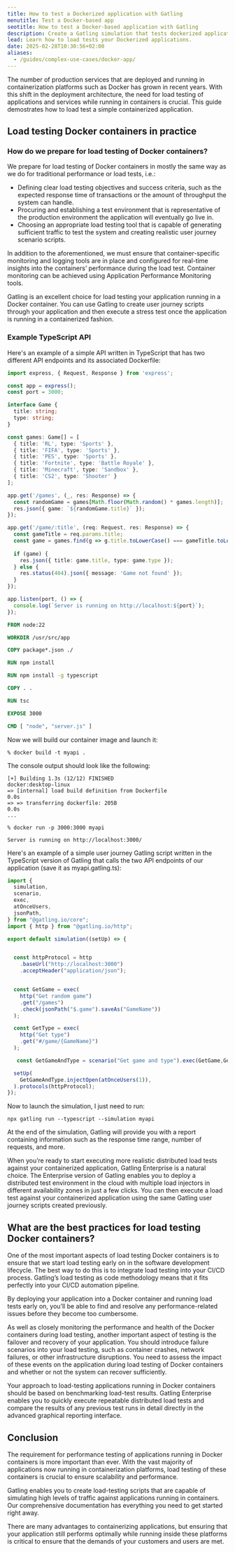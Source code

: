 ```yaml
---
title: How to test a Dockerized application with Gatling
menutitle: Test a Docker-based app
seotitle: How to test a Docker-based application with Gatling
description: Create a Gatling simulation that tests dockerized applications.
lead: Learn how to load tests your Dockerized applications.
date: 2025-02-28T10:30:56+02:00
aliases:
  - /guides/complex-use-cases/docker-app/
---
```


The number of production services that are deployed and running in containerization platforms such as Docker has grown in recent years. With this shift in the deployment architecture, the need for load testing of applications and services while running in containers is crucial. This guide demostrates how to load test a simple containerized application. 

## Load testing Docker containers in practice

### How do we prepare for load testing of Docker containers?

We prepare for load testing of Docker containers in mostly the same way as we do for traditional performance or load tests, i.e.:

- Defining clear load testing objectives and success criteria, such as the expected response time of transactions or the amount of throughput the system can handle.
- Procuring and establishing a test environment that is representative of the production environment the application will eventually go live in.
- Choosing an appropriate load testing tool that is capable of generating sufficient traffic to test the system and creating realistic user journey scenario scripts.

In addition to the aforementioned, we must ensure that container-specific monitoring and logging tools are in place and configured for real-time insights into the containers’ performance during the load test. Container monitoring can be achieved using Application Performance Monitoring tools.

Gatling is an excellent choice for load testing your application running in a Docker container. You can use Gatling to create user journey scripts through your application and then execute a stress test once the application is running in a containerized fashion.

### Example TypeScript API

Here's an example of a simple API written in TypeScript that has two different API endpoints and its associated Dockerfile:

```typescript
import express, { Request, Response } from 'express';

const app = express();
const port = 3000;

interface Game {
  title: string;
  type: string;
}

const games: Game[] = [
  { title: 'RL', type: 'Sports' },
  { title: 'FIFA', type: 'Sports' },
  { title: 'PES', type: 'Sports' },
  { title: 'Fortnite', type: 'Battle Royale' },
  { title: 'Minecraft', type: 'Sandbox' },
  { title: 'CS2', type: 'Shooter' }
];

app.get('/games', (_, res: Response) => {
  const randomGame = games[Math.floor(Math.random() * games.length)];
  res.json({ game: `${randomGame.title}` });
});

app.get('/game/:title', (req: Request, res: Response) => {
  const gameTitle = req.params.title;
  const game = games.find(g => g.title.toLowerCase() === gameTitle.toLowerCase());
  
  if (game) {
    res.json({ title: game.title, type: game.type });
  } else {
    res.status(404).json({ message: 'Game not found' });
  }
});

app.listen(port, () => {
  console.log(`Server is running on http://localhost:${port}`);
});
```

```dockerfile
FROM node:22

WORKDIR /usr/src/app

COPY package*.json ./

RUN npm install

RUN npm install -g typescript

COPY . .

RUN tsc

EXPOSE 3000

CMD [ "node", "server.js" ]
```
Now we will build our container image and launch it:

```console
% docker build -t myapi .
```

The console output should look like the following:

```console
[+] Building 1.3s (12/12) FINISHED                                                                                         docker:desktop-linux
=> [internal] load build definition from Dockerfile                                                                                       0.0s
=> => transferring dockerfile: 205B                                                                                                       0.0s
...

% docker run -p 3000:3000 myapi

Server is running on http://localhost:3000/
```

Here's an example of a simple user journey Gatling script written in the TypeScript version of Gatling that calls the two API endpoints of our application (save it as myapi.gatling.ts):

```typescript
import {
  simulation,
  scenario,
  exec,
  atOnceUsers,
  jsonPath,
} from "@gatling.io/core";
import { http } from "@gatling.io/http";

export default simulation((setUp) => {


  const httpProtocol = http
    .baseUrl("http://localhost:3000")
    .acceptHeader("application/json");


  const GetGame = exec(
    http("Get random game")
    .get("/games")
    .check(jsonPath("$.game").saveAs("GameName"))
  );

  const GetType = exec(
    http("Get type")
    .get("#/game/{GameName}")
  );

   const GetGameAndType = scenario("Get game and type").exec(GetGame,GetType);

  setUp(
    GetGameAndType.injectOpen(atOnceUsers(1)),
  ).protocols(httpProtocol);
});
```
Now to launch the simulation, I just need to run:

```console
npx gatling run --typescript --simulation myapi
```
At the end of the simulation, Gatling will provide you with a report containing information such as the response time range, number of requests, and more.

When you’re ready to start executing more realistic distributed load tests against your containerized application, Gatling Enterprise is a natural choice. The Enterprise version of Gatling enables you to deploy a distributed test environment in the cloud with multiple load injectors in different availability zones in just a few clicks. You can then execute a load test against your containerized application using the same Gatling user journey scripts created previously.

## What are the best practices for load testing Docker containers?

One of the most important aspects of load testing Docker containers is to ensure that we start load testing early on in the software development lifecycle. The best way to do this is to integrate load testing into your CI/CD process. Gatling’s load testing as code methodology means that it fits perfectly into your CI/CD automation pipeline.

By deploying your application into a Docker container and running load tests early on, you’ll be able to find and resolve any performance-related issues before they become too cumbersome.

As well as closely monitoring the performance and health of the Docker containers during load testing, another important aspect of testing is the failover and recovery of your application. You should introduce failure scenarios into your load testing, such as container crashes, network failures, or other infrastructure disruptions. You need to assess the impact of these events on the application during load testing of Docker containers and whether or not the system can recover sufficiently.

Your approach to load-testing applications running in Docker containers should be based on benchmarking load-test results. Gatling Enterprise enables you to quickly execute repeatable distributed load tests and compare the results of any previous test runs in detail directly in the advanced graphical reporting interface.

## Conclusion

The requirement for performance testing of applications running in Docker containers is more important than ever. With the vast majority of applications now running in containerization platforms, load testing of these containers is crucial to ensure scalability and performance.

Gatling enables you to create load-testing scripts that are capable of simulating high levels of traffic against applications running in containers. Our comprehensive documentation has everything you need to get started right away.

There are many advantages to containerizing applications, but ensuring that your application still performs optimally while running inside these platforms is critical to ensure that the demands of your customers and users are met.
